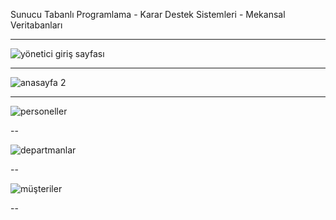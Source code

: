 Sunucu Tabanlı Programlama - Karar Destek Sistemleri - Mekansal Veritabanları

---

![yönetici giriş sayfası](https://user-images.githubusercontent.com/70021191/147909095-cca80ad9-510f-4c00-b4e0-17e5874f0e67.jpg)

---

![anasayfa 2](https://user-images.githubusercontent.com/70021191/147909108-bbab290b-b3dd-48a9-b9e3-e85ac2f3c8b0.jpg)

---

![personeller](https://user-images.githubusercontent.com/70021191/147909126-609d8b5e-59d0-44dd-9ef5-547f109c241b.jpg)

--

![departmanlar](https://user-images.githubusercontent.com/70021191/147909137-63998d9a-7e17-4d36-9e73-7d4c4132fa68.jpg)

--

![müşteriler](https://user-images.githubusercontent.com/70021191/147909167-e90c360d-abde-488d-bf89-87fd9e007823.jpg)

--




